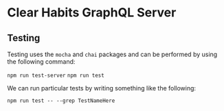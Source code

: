 # Clear Habits GraphQL Server

## Testing

Testing uses the `mocha` and `chai` packages and can be performed by using the following command:

`npm run test-server`
`npm run test`

We can run particular tests by writing something like the following:

`npm run test -- --grep TestNameHere`
